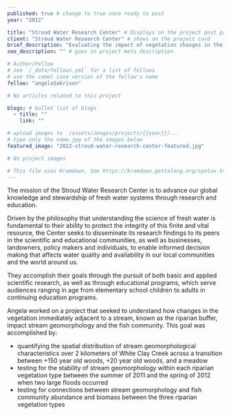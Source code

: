 ```yaml
---
published: true # change to true once ready to post
year: "2012"

title: "Stroud Water Research Center" # Displays on the project post page
client: "Stroud Water Research Center" # shows on the project card
brief_description: "Evaluating the impact of vegetation changes in the riparian buffer on stream geomorphology and the fish community" # shows on the project card
seo_description: "" # goes in project meta description

# Author/Fellow
# see `/_data/fellows.yml` for a list of fellows
# use the camel case version of the fellow's name
fellow: "angelaSakrison"

# No articles related to this project

blogs: # bullet list of blogs
  - title: ""
    link: ""

# upload images to `/assets/images/projects/{{year}}/...`
# type only the name.jpg of the images below
featured_image: "2012-stroud-water-research-center-featured.jpg"

# No project images

# This file uses Kramdown. See https://kramdown.gettalong.org/syntax.html for syntax
---
```

The mission of the Stroud Water Research Center is to advance our global knowledge and stewardship of fresh water systems through research and education.

Driven by the philosophy that understanding the science of fresh water is fundamental to their ability to protect the integrity of this finite and vital resource, the Center seeks to disseminate its research findings to its peers in the scientific and educational communities, as well as businesses, landowners, policy makers and individuals, to enable informed decision making that affects water quality and availability in our local communities and the world around us.

They accomplish their goals through the pursuit of both basic and applied scientific research, as well as through educational programs, which serve audiences ranging in age from elementary school children to adults in continuing education programs.

Angela worked on a project that seeked to understand how changes in the vegetation immediately adjacent to a stream, known as the riparian buffer, impact stream geomorphology and the fish community. This goal was accomplished by:

- quantifying the spatial distribution of stream geomorphological characteristics over 2 kilometers of White Clay Creek across a transition between +150 year old woods, +20 year old woods, and a meadow
- testing for the stability of stream geomorphology within each riparian vegetation type between the summer of 2011 and the spring of 2012 when two large floods occurred
- testing for connections between stream geomorphology and fish community abundance and biomass between the three riparian vegetation types
